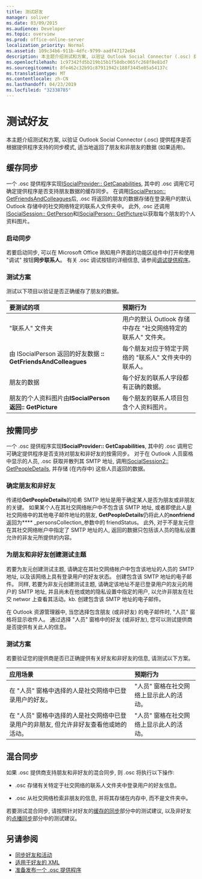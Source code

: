 ```yaml
---
title: 测试好友
manager: soliver
ms.date: 03/09/2015
ms.audience: Developer
ms.topic: overview
ms.prod: office-online-server
localization_priority: Normal
ms.assetid: 109c34b6-911b-4dfc-9799-aadf47172e84
description: 本主题介绍测试和方案, 以验证 Outlook Social Connector (.osc) 提供程序是否根据提供程序支持的同步模式, 适当地返回了朋友和非朋友的数据 (如果适用)。
ms.openlocfilehash: 1c97342fd5b219b15b1f58dbc065fc268f8e81d7
ms.sourcegitcommit: 8fe462c32b91c87911942c188f3445e85a54137c
ms.translationtype: MT
ms.contentlocale: zh-CN
ms.lasthandoff: 04/23/2019
ms.locfileid: "32338785"
---
```

# <a name="testing-friends"></a>测试好友

本主题介绍测试和方案, 以验证 Outlook Social Connector (.osc) 提供程序是否根据提供程序支持的同步模式, 适当地返回了朋友和非朋友的数据 (如果适用)。

<a name="olosc_TestingFriends_CachedSync"> </a>

## <a name="cached-synchronization"></a>缓存同步

一个 .osc 提供程序实现[ISocialProvider:: GetCapabilities](isocialprovider-getcapabilities.md), 其中的 .osc 调用它可确定提供程序是否支持朋友数据的缓存同步。 在调用[ISocialPerson:: GetFriendsAndColleagues](isocialperson-getfriendsandcolleagues.md)后, .osc 将返回的朋友的数据存储在登录用户的默认 Outlook 存储中的社交网络特定的联系人文件夹中。 此外, .osc 还调用[ISocialSession:: GetPerson](isocialsession-getperson.md)和[ISocialPerson:: GetPicture](isocialperson-getpicture.md)以获取每个朋友的个人资料图片。 
  
### <a name="initiate-synchronization"></a>启动同步

若要启动同步, 可以在 Microsoft Office 熟知用户界面的功能区组件中打开和使用 "调试" 按钮**同步联系人**。 有关 .osc 调试按钮的详细信息, 请参阅[调试提供程序](debugging-a-provider.md)。 
  
### <a name="test-scenarios"></a>测试方案

测试以下项目以验证是否正确缓存了朋友的数据。
  
|**要测试的项**|**预期行为**|
|:-----|:-----|
|"联系人" 文件夹  <br/> |用户的默认 Outlook 存储中存在 "社交网络特定的联系人" 文件夹。  <br/> |
|由 ISocialPerson 返回的好友数据 **:: GetFriendsAndColleagues** <br/> |每个朋友对应于特定于网络的 "联系人" 文件夹中的联系人。  <br/> |
|朋友的数据  <br/> |每个好友的联系人字段都有正确的数据。  <br/> |
|朋友的个人资料图片由**ISocialPerson 返回:: GetPicture** <br/> |每个朋友的联系人项目包含个人资料图片。  <br/> |

<a name="olosc_TestingFriends_OnDemandSync"> </a>

## <a name="on-demand-synchronization"></a>按需同步

一个 .osc 提供程序实现**ISocialProvider:: GetCapabilities**, 其中的 .osc 调用它可确定提供程序是否支持对朋友和非好友的按需同步。 对于在 Outlook 人员窗格中显示的人员, .osc 获取并散列其 SMTP 地址, 调用[ISocialSession2:: GetPeopleDetails](isocialsession2-getpeopledetails.md), 并存储 (在内存中) 这些人员返回的数据。 
  
### <a name="determining-friends-and-non-friends"></a>确定朋友和非好友

传递给**GetPeopleDetails**的哈希 SMTP 地址是用于确定某人是否为朋友或非朋友的关键。 如果某个人在其社交网络帐户中不包含该 SMTP 地址, 或者即使此人是社交网络中的其他电子邮件地址的朋友, **GetPeopleDetails**仍将此人的**nonfriend**返回为**** _personsCollection_参数中的 friendStatus。 此外, 对于不是友元但在其社交网络帐户中指定了 SMTP 地址的人, 返回的数据只包括该人员的隐私设置允许的非友元所提供的内容。 
  
### <a name="creating-test-subjects-for-friends-and-non-friends"></a>为朋友和非好友创建测试主题

若要为友元创建测试主题, 请确定在其社交网络帐户中包含该地址的人员的 SMTP 地址, 以及该网络上具有登录用户的好友状态。 创建包含该 SMTP 地址的电子邮件。 同样, 若要为非友元创建测试主题, 请确定该地址不是已登录用户的友元的用户的 SMTP 地址, 并且尚未在他或她的隐私设置中指定的用户, 以允许非朋友在社交 networ 上查看其活动。kb. 创建包含该 SMTP 地址的电子邮件。 
  
在 Outlook 资源管理器中, 当您选择包含朋友 (或非好友) 的电子邮件时, "人员" 窗格将显示收件人。 通过选择 "人员" 窗格中的好友 (或非好友), 您可以测试提供商是否提供有关此人的信息。
  
### <a name="test-scenarios"></a>测试方案

若要验证您的提供商是否已正确提供有关好友和非好友的信息, 请测试以下方案。
  
|**应用场景**|**预期行为**|
|:-----|:-----|
|在 "人员" 窗格中选择的人是社交网络中已登录用户的好友。  <br/> |"人员" 窗格在社交网络上显示此人的活动。  <br/> |
|在 "人员" 窗格中选择的人是社交网络中已登录用户的非朋友, 但允许非好友查看他或她的活动。  <br/> |"人员" 窗格在社交网络上显示此人的活动。  <br/> |

<a name="olosc_TestingFriends_OnDemandSync"> </a>

## <a name="hybrid-synchronization"></a>混合同步

如果 .osc 提供商支持朋友和非好友的混合同步, 则 .osc 将执行以下操作: 
  
- .osc 存储有关特定于社交网络的联系人文件夹中登录用户的好友信息。
    
- .osc 从社交网络检索非朋友的信息, 并将其存储在内存中, 而不是文件夹中。
    
若要测试混合同步, 请按照针对好友的[缓存的同步](#olosc_TestingFriends_CachedSync)部分中的测试建议, 以及非好友的[点播同步](#olosc_TestingFriends_OnDemandSync)部分中的测试建议。 
  
## <a name="see-also"></a>另请参阅

- [同步好友和活动](synchronizing-friends-and-activities.md) 
- [适用于好友的 XML](xml-for-friends.md)
- [准备发布一个 .osc 提供程序](getting-ready-to-release-an-osc-provider.md)

